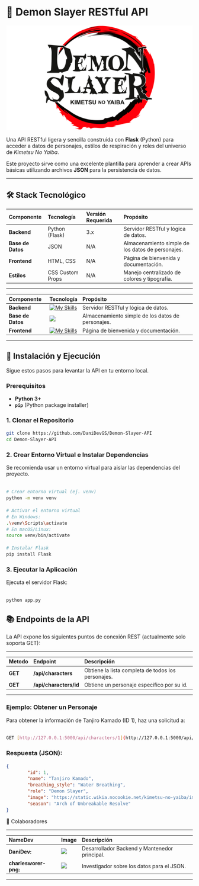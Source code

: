 # 👺 Demon Slayer RESTful API

![Demon Slayer Logo](static/Img/Demon-Slayer-Logo.png)

Una API RESTful ligera y sencilla construida con **Flask** (Python) para acceder a datos de personajes, estilos de respiración y roles del universo de *Kimetsu No Yaiba*.

Este proyecto sirve como una excelente plantilla para aprender a crear APIs básicas utilizando archivos **JSON** para la persistencia de datos.

---

## 🛠️ Stack Tecnológico

| Componente | Tecnología | Versión Requerida | Propósito |
| :--- | :--- | :--- | :--- |
| **Backend** | Python (Flask) | 3.x | Servidor RESTful y lógica de datos. |
| **Base de Datos** | JSON | N/A | Almacenamiento simple de los datos de personajes. |
| **Frontend** | HTML, CSS | N/A | Página de bienvenida y documentación. |
| **Estilos** | CSS Custom Props | N/A | Manejo centralizado de colores y tipografía. |

---

| Componente | Tecnología | Propósito |
| :--- | :---| :--- |
| **Backend** | [![My Skills](https://skillicons.dev/icons?i=py,flask)](https://github.com/DaniDevGS/Demon-Slayer-API)| Servidor RESTful y lógica de datos. |
| **Base de Datos** | <img src="https://cdn-icons-png.flaticon.com/128/136/136525.png" width="40"> | Almacenamiento simple de los datos de personajes. |
| **Frontend** | [![My Skills](https://skillicons.dev/icons?i=html,css)](https://github.com/DaniDevGS/Demon-Slayer-API) | Página de bienvenida y documentación. |
---



## 🚀 Instalación y Ejecución

Sigue estos pasos para levantar la API en tu entorno local.

### Prerequisitos

* **Python 3+**
* **`pip`** (Python package installer)

### 1. Clonar el Repositorio

```bash
git clone https://github.com/DaniDevGS/Demon-Slayer-API
cd Demon-Slayer-API
```

### 2. Crear Entorno Virtual e Instalar Dependencias

Se recomienda usar un entorno virtual para aislar las dependencias del proyecto.

```bash

# Crear entorno virtual (ej. venv)
python -m venv venv

# Activar el entorno virtual
# En Windows:
.\venv\Scripts\activate
# En macOS/Linux:
source venv/bin/activate

# Instalar Flask
pip install Flask
```
### 3. Ejecutar la Aplicación

Ejecuta el servidor Flask:

```bash

python app.py
```

## 📚 Endpoints de la API

La API expone los siguientes puntos de conexión REST (actualmente solo soporta GET):

---
| Metodo | Endpoint | Descripción |
| :--- | :---| :--- |
| **GET** | **/api/characters** | Obtiene la lista completa de todos los personajes.	 |
| **GET** | **/api/characters/id** | Obtiene un personaje específico por su id. |
---

### Ejemplo: Obtener un Personaje
Para obtener la información de Tanjiro Kamado (ID 1), haz una solicitud a:

```bash

GET [http://127.0.0.1:5000/api/characters/1](http://127.0.0.1:5000/api/characters/1)
```

### Respuesta (JSON):
```json
{
        "id": 1,
        "name": "Tanjiro Kamado",
        "breathing_style": "Water Breathing",
        "role": "Demon Slayer",
        "image": "https://static.wikia.nocookie.net/kimetsu-no-yaiba/images/5/56/Final_Selection_Tanjiro_design.png/revision/latest?cb=20251002050645",
        "season": "Arch of Unbreakable Resolve"
}
```

👥 Colaboradores

---
| NameDev | Image | Descripción |
| :--- | :---| :--- |
| **DaniDev:** | <img src="https://avatars.githubusercontent.com/u/186916190?v=4" width="40"> | Desarrollador Backend y Mantenedor principal. |
| **charlesworer-png:** | <img src="https://avatars.githubusercontent.com/u/236681250?v=4" width="40"> | Investigador sobre los datos para el JSON. |
---